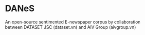 # DANeS
An open-source sentimented E-newspaper corpus by collaboration between DATASET JSC (dataset.vn) and AIV Group (aivgroup.vn)
